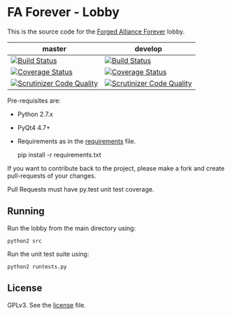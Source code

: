 # FA Forever - Lobby

This is the source code for the [Forged Alliance Forever](http://www.faforever.com/) lobby.

master|develop
 ------------ | -------------
[![Build Status](https://travis-ci.org/FAForever/lobby.svg?branch=master)](https://travis-ci.org/FAForever/lobby) | [![Build Status](https://travis-ci.org/FAForever/lobby.svg?branch=develop)](https://travis-ci.org/FAForever/lobby)
[![Coverage Status](https://coveralls.io/repos/FAForever/lobby/badge.png?branch=coverage)](https://coveralls.io/r/FAForever/lobby?branch=master) | [![Coverage Status](https://coveralls.io/repos/FAForever/lobby/badge.png?branch=coverage)](https://coveralls.io/r/FAForever/lobby?branch=develop)
[![Scrutinizer Code Quality](https://scrutinizer-ci.com/g/FAForever/client/badges/quality-score.png?b=master)](https://scrutinizer-ci.com/g/FAForever/client/?branch=master) | [![Scrutinizer Code Quality](https://scrutinizer-ci.com/g/FAForever/client/badges/quality-score.png?b=develop)](https://scrutinizer-ci.com/g/FAForever/client/?branch=develop)



Pre-requisites are:

- Python 2.7.x
- PyQt4 4.7+
- Requirements as in the [requirements](requirements.txt) file.


    pip install -r requirements.txt


If you want to contribute back to the project, please make a fork and create
pull-requests of your changes.

Pull Requests must have py.test unit test coverage.


Running
-------

Run the lobby from the main directory using:

    python2 src

Run the unit test suite using:

    python2 runtests.py

License
-------

GPLv3. See the [license](license.txt) file.
